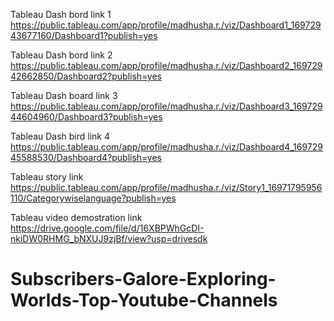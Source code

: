 Tableau Dash bord link 1
https://public.tableau.com/app/profile/madhusha.r./viz/Dashboard1_16972943677160/Dashboard1?publish=yes

Tableau Dash bord link 2
https://public.tableau.com/app/profile/madhusha.r./viz/Dashboard2_16972942662850/Dashboard2?publish=yes

Tableau Dash board link 3
https://public.tableau.com/app/profile/madhusha.r./viz/Dashboard3_16972944604960/Dashboard3?publish=yes

Tableau Dash bird link 4
https://public.tableau.com/app/profile/madhusha.r./viz/Dashboard4_16972945588530/Dashboard4?publish=yes

Tableau story link
https://public.tableau.com/app/profile/madhusha.r./viz/Story1_16971795956110/Categorywiselanguage?publish=yes

Tableau video demostration link
https://drive.google.com/file/d/16XBPWhGcDI-nkiDW0RHMG_bNXUJ9zjBf/view?usp=drivesdk

# Subscribers-Galore-Exploring-Worlds-Top-Youtube-Channels

